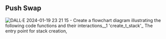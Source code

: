 ## Push Swap



![DALL·E 2024-01-19 23 21 15 - Create a flowchart diagram illustrating the following code functions and their interactions__1  'create_t_stack'_ The entry point for stack creation, ](https://github.com/Tisarji/Push-Swap/assets/48820052/03e7483c-adfb-4ab5-92b5-dc5fcc38407a)

